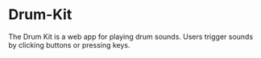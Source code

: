 # Drum-Kit
The Drum Kit is a web app for playing drum sounds. Users trigger sounds by clicking buttons or pressing keys.
